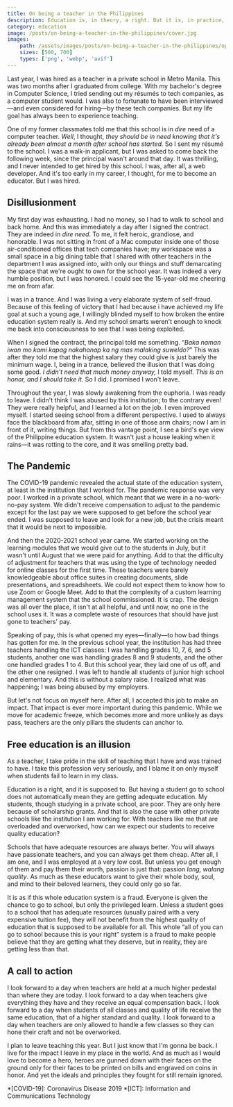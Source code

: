 ```yaml
---
title: On being a teacher in the Philippines
description: Education is, in theory, a right. But it is, in practice, a privilege.
category: education
image: /posts/on-being-a-teacher-in-the-philippines/cover.jpg
images: 
    path: /assets/images/posts/on-being-a-teacher-in-the-philippines/optimized
    sizes: [500, 700]
    types: ['png', 'webp', 'avif']
---
```


Last year, I was hired as a teacher in a private school in Metro Manila. This was two months after I graduated from college. With my bachelor's degree in Computer Science, I tried sending out my résumés to tech companies, as a computer student would. I was also to fortunate to have been interviewed&mdash;and even considered for hiring&mdash;by these tech companies. But my life goal has always been to experience teaching.

One of my former classmates told me that this school is in <em>dire</em> need of a computer teacher. <i>Well</i>, I thought, <i>they should be in need knowing that it's already been almost a month after school has started.</i> So I sent my résumé to the school. I was a walk-in applicant, but I was asked to come back the following week, since the principal wasn't around that day. It was thrilling, and I never intended to get hired by this school. I was, after all, a web developer. And it's too early in my career, I thought, for me to become an educator. But I was hired.

## Disillusionment

My first day was exhausting. I had no money, so I had to walk to school and back home. And this was immediately a day after I signed the contract. They are indeed in <em>dire need</em>. To me, it felt heroic, grandiose, and honorable. I was not sitting in front of a Mac computer inside one of those air-conditioned offices that tech companies have; my workspace was a small space in a big dining table that I shared with other teachers in the department I was assigned into, with only our things and stuff demarcating the space that we're ought to own for the school year. It was indeed a very humble position, but I was honored. I could see the 15-year-old me cheering me on from afar.

I was in a trance. And I was living a very elaborate system of self-fraud. Because of this feeling of victory that I had because i have achieved my life goal at such a young age, I willingly blinded myself to how broken the entire education system really is. And my school smarts weren't enough to knock me back into consciousness to see that I was being exploited.

When I signed the contract, the principal told me something. <q><i lang="tl">Baka naman iwan mo kami kapag nakahanap ka ng mas malaking suweldo?</i></q> This was after they told me that the highest salary they could give is just barely the minimum wage. I, being in a trance, believed the illusion that I was doing some good. <i>I didn't need that much money anyway,</i> I told myself. <i>This is an honor, and I should take it.</i> So I did. I promised I won't leave.

Throughout the year, I was slowly awakening from the euphoria. I was ready to leave. I didn't think I was abused by this institution; to the contrary even! They were really helpful, and I learned a lot on the job. I even improved myself. I started seeing school from a different perspective. I used to always face the blackboard from afar, sitting in one of those arm chairs; now I am in front of it, writing things. But from this vantage point, I see a bird's eye view of the Philippine education system. It wasn't just a house leaking when it rains&mdash;it was rotting to the core, and it was smelling pretty bad.

## The Pandemic

The COVID-19 pandemic revealed the actual state of the education system, at least in the institution that I worked for. The pandemic response was very poor. I worked in a private school, which meant that we were in a no-work-no-pay system. We didn't receive compensation to adjust to the pandemic except for the last pay we were supposed to get before the school year ended. I was supposed to leave and look for a new job, but the crisis meant that it would be next to impossible.

And then the 2020-2021 school year came. We started working on the learning modules that we would give out to the students in July, but it wasn't until August that we were paid for anything. Add to that the difficulty of adjustment for teachers that was using the type of technology needed for online classes for the first time. These teachers were barely knowledgeable about office suites in creating documents, slide presentations, and spreadsheets. We could not expect them to know how to use Zoom or Google Meet. Add to that the complexity of a custom learning management system that the school commissioned. It is crap. The design was all over the place, it isn't at all helpful, and until now, no one in the school uses it. It was a complete waste of resources that should have just gone to teachers' pay.

Speaking of pay, this is what opened my eyes&mdash;finally&mdash;to how bad things has gotten for me. In the previous school year, the institution has had three teachers handling the ICT classes: I was handling grades 10, 7, 6, and 5 students, another one was handling grades 8 and 9 students, and the other one handled grades 1 to 4. But this school year, they laid one of us off, and the other one resigned. I was left to handle all students of junior high school and elementary. And this is without a salary raise. I realized what was happening; I was being abused by my employers.

But let's not focus on myself here. After all, I accepted this job to make an impact. That impact is ever more important during this pandemic. While we move for academic freeze, which becomes more and more unlikely as days pass, teachers are the only pillars the students can anchor to. 

## Free education is an illusion

As a teacher, I take pride in the skill of teaching that I have and was trained to have. I take this profession very seriously, and I blame it on only myself when students fail to learn in my class.

Education is a right, and it is supposed to. But having a student go to school does not automatically mean they are getting adequate education. My students, though studying in a private school, are poor. They are only here because of scholarship grants. And that is also the case with other private schools like the institution I am working for. With teachers like me that are overloaded and overworked, how can we expect our students to receive quality education?

Schools that have adequate resources are always better. You will always have passionate teachers, and you can always get them cheap. After all, I am one, and I was employed at a very low cost. But unless you get enough of them and pay them their worth, passion is just that: passion <i lang="tl">lang, walang quality</i>. As much as these educators want to give their whole body, soul, and mind to their beloved learners, they could only go so far. 

It is as if this whole education system is a fraud. Everyone is given the chance to go to school, but only the privileged learn. Unless a student goes to a school that has adequate resources (usually paired with a very expensive tuition fee), they will not benefit from the highest quality of education that is supposed to be available for all. This whole <q>all of you can go to school because this is your right</q> system is a fraud to make people believe that they are getting what they deserve, but in reality, they are getting less than that.

## A call to action

I look forward to a day when teachers are held at a much higher pedestal than where they are today. I look forward to a day when teachers give everything they have and they receive an equal compensation back. I look forward to a day when students of all classes and quality of life receive the same education, that of a higher standard and quality. I look forward to a day when teachers are only allowed to handle a few classes so they can hone their craft and not be overworked.

I plan to leave teaching this year. But I just know that I'm gonna be back. I live for the impact I leave in my place in the world. And as much as I would love to become a hero, heroes are gunned down with their faces on the ground only for their faces to be printed on bills and engraved on coins in honor. And yet the ideals and principles they fought for still remain ignored. 

*[COVID-19]: Coronavirus Disease 2019
*[ICT]: Information and Communications Technology